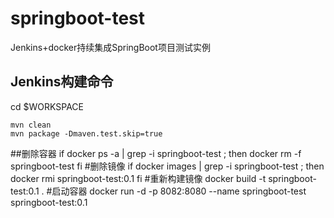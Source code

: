 # springboot-test
Jenkins+docker持续集成SpringBoot项目测试实例

Jenkins构建命令
---------------
cd $WORKSPACE

```清理并打包,跳过测试
mvn clean
mvn package -Dmaven.test.skip=true
```

##删除容器
if docker ps -a | grep -i springboot-test ; then
	docker rm -f springboot-test
fi
#删除镜像
if docker images | grep -i springboot-test ; then
	docker rmi springboot-test:0.1
fi
#重新构建镜像
docker build -t springboot-test:0.1 .
#启动容器
docker run -d -p 8082:8080 --name springboot-test springboot-test:0.1

```
